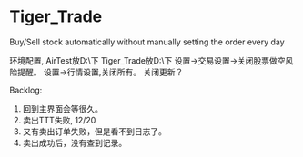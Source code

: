 # Tiger_Trade
Buy/Sell stock automatically without manually setting the order every day

环境配置,
AirTest放D:\下
Tiger_Trade放D:\下
	设置->交易设置->关闭股票做空风险提醒。
	设置->行情设置,关闭所有。
	关闭更新？

Backlog:
1. 回到主界面会等很久。
2. 卖出TTT失败, 12/20
3. 又有卖出订单失败，但是看不到日志了。
4. 卖出成功后，没有查到记录。



